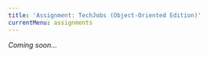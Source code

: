 ```yaml
---
title: 'Assignment: TechJobs (Object-Oriented Edition)'
currentMenu: assignments
---
```


*Coming soon...*
